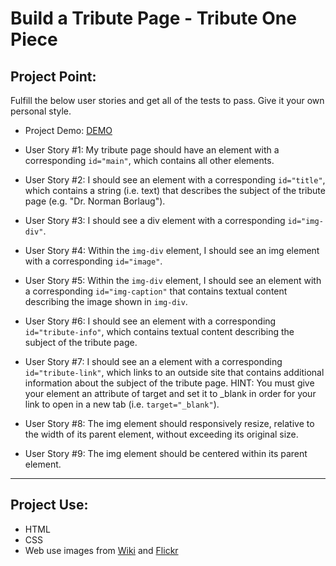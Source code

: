 # Build a Tribute Page - Tribute One Piece

## Project Point:

Fulfill the below user stories and get all of the tests to pass. Give it your own personal style.

- Project Demo: [DEMO](https://free-code-camp.zkhsin.now.sh/Tribute%20Page/)

- User Story #1: My tribute page should have an element with a corresponding `id="main"`, which contains all other elements.

- User Story #2: I should see an element with a corresponding `id="title"`, which contains a string (i.e. text) that describes the subject of the tribute page (e.g. "Dr. Norman Borlaug").

- User Story #3: I should see a div element with a corresponding `id="img-div"`.

- User Story #4: Within the `img-div` element, I should see an img element with a corresponding `id="image"`.

- User Story #5: Within the `img-div` element, I should see an element with a corresponding `id="img-caption"` that contains textual content describing the image shown in `img-div`.

- User Story #6: I should see an element with a corresponding `id="tribute-info"`, which contains textual content describing the subject of the tribute page.

- User Story #7: I should see an a element with a corresponding `id="tribute-link"`, which links to an outside site that contains additional information about the subject of the tribute page. HINT: You must give your element an attribute of target and set it to \_blank in order for your link to open in a new tab (i.e. `target="_blank"`).

- User Story #8: The img element should responsively resize, relative to the width of its parent element, without exceeding its original size.

- User Story #9: The img element should be centered within its parent element.

---

## Project Use:

- HTML
- CSS
- Web use images from [Wiki](https://zh.wikipedia.org/wiki/ONE_PIECE) and [Flickr](https://www.flickr.com/photos/132100766@N06/18829005700)
